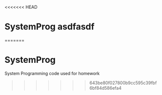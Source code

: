 <<<<<<< HEAD
# SystemProg asdfasdf
=======
# SystemProg
System Programming code used for homework
>>>>>>> 643be80f027800b9cc595c39fbf6bf84d586efa4
